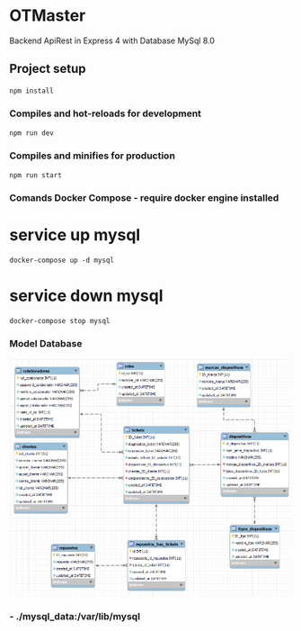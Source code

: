 # OTMaster 

Backend ApiRest in Express 4 with Database MySql 8.0

## Project setup
```
npm install
```

### Compiles and hot-reloads for development
```
npm run dev
```

### Compiles and minifies for production
```
npm run start
```
### Comands Docker Compose - require docker engine installed
# service up mysql
```
docker-compose up -d mysql 
```
# service down mysql
```
docker-compose stop mysql
```
### Model Database
![alt database-model](https://github.com/LeonardoMV94/otmaster-backend/blob/main/database-model.png?raw=true)

### - ./mysql_data:/var/lib/mysql